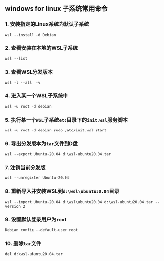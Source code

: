 ## windows for linux 子系统常用命令
### 1. 安装指定的Linux系统为默认子系统
    wsl --install -d Debian
### 2. 查看安装在本地的WSL子系统
    wsl --list
### 3. 查看WSL分发版本
    wsl -l --all  -v
### 4. 进入某一个WSL子系统中
    wsl -u root -d debian
### 5. 执行某一个`WSL`子系统`etc`目录下的`init.wsl`服务脚本
    wsl -u root -d debian sudo /etc/init.wsl start
### 6. 导出分发版本为`tar`文件到D盘
    wsl --export Ubuntu-20.04 d:\wsl-ubuntu20.04.tar
### 7. 注销当前分发版
    wsl --unregister Ubuntu-20.04
### 8. 重新导入并安装WSL到`d:\wsl\ubuntu20.04`目录
    wsl --import Ubuntu-20.04 d:\wsl\ubuntu20.04 d:\wsl-ubuntu20.04.tar --version 2
### 9. 设置默认登录用户为`root`
    Debian config --default-user root
### 10. 删除`tar`文件
    del d:\wsl-ubuntu20.04.tar
